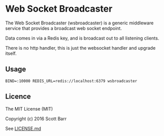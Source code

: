 # Web Socket Broadcaster

The Web Socket Broadcaster (wsbroadcaster) is a generic middleware service
that provides a broadcast web socket endpoint.

Data comes in via a Redis key, and is broadcast out to all listening clients.

There is no http handler, this is just the websocket handler and upgrade
itself.


## Usage

    BIND=:10000 REDIS_URL=redis://localhost:6379 wsbroadcaster


## Licence

The MIT License (MIT)

Copyright (c) 2016 Scott Barr

See [LICENSE.md](LICENSE.md)
